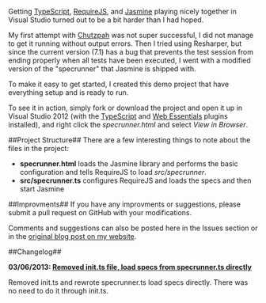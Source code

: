 ﻿Getting [TypeScript](http://www.typescriptlang.org/), [RequireJS](http://requirejs.org/), and [Jasmine](http://pivotal.github.com/jasmine/) playing nicely together in Visual Studio turned out to be a bit harder than I had hoped.

My first attempt with [Chutzpah](http://visualstudiogallery.msdn.microsoft.com/71a4e9bd-f660-448f-bd92-f5a65d39b7f0) was not super successful, I did not manage to get it running without output errors. Then I tried using Resharper, but since the current version (7.1) has a bug that prevents the test session from ending properly when all tests have been executed, I went with a modified version of the "specrunner" that Jasmine is shipped with.

To make it easy to get started, I created this demo project that have everything setup and is ready to run.

To see it in action, simply fork or download the project and open it up in Visual Studio 2012 (with the [TypeScript](http://www.microsoft.com/en-us/download/details.aspx?id=34790) and [Web Essentials](http://visualstudiogallery.msdn.microsoft.com/07d54d12-7133-4e15-becb-6f451ea3bea6) plugins installed), and right click the *specrunner.html* and select *View in Browser*.

##Project Structure##
There are a few interesting things to note about the files in the project:

- **specrunner.html** loads the Jasmine library and performs the basic configuration and tells RequireJS to load *src/specrunner*.
- **src/specrunner.ts** configures RequireJS and loads the specs and then start Jasmine

##Improvments##
If you have any improvments or suggestions, please submit a pull request on GitHub with your modifications.

Comments and suggestions can also be posted here in the Issues section or in the [original blog post on my website](http://egilhansen.com/node/40).

##Changelog##

**03/06/2013: [Removed init.ts file, load specs from specrunner.ts directly](https://github.com/egil/TypeScript-RequireJs-Jasmine/commit/52cdc7c78678b95fe624eb24b298047123f4a7ce)**

Removed init.ts and rewrote specrunner.ts load specs directly. There was no need to do it through init.ts.